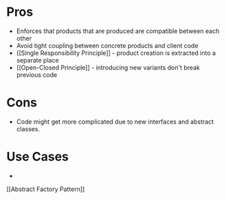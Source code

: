 # Pros
- Enforces that products that are produced are compatible between each other
- Avoid tight coupling between concrete products and client code
- [[Single Responsibility Principle]] - product creation is extracted into a separate place
- [[Open-Closed Principle]] - introducing new variants don't break previous code

# Cons
- Code might get more complicated due to new interfaces and abstract classes.

# Use Cases
- 

[[Abstract Factory Pattern]]